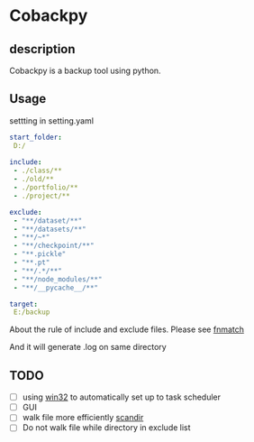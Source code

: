 # Cobackpy

## description
Cobackpy is a backup tool using python.

## Usage
settting in setting.yaml

```yaml
start_folder:
 D:/
 
include:
 - ./class/**
 - ./old/**
 - ./portfolio/**
 - ./project/**

exclude:
 - "**/dataset/**"
 - "**/datasets/**"
 - "**/~*"
 - "**/checkpoint/**"
 - "**.pickle"
 - "**.pt"
 - "**/.*/**"
 - "**/node_modules/**"
 - "**/__pycache__/**"

target:
 E:/backup
```
About the rule of include and exclude files. Please see [fnmatch](https://docs.python.org/zh-tw/3/library/fnmatch.html)

And it will generate .log on same directory

## TODO

- [ ] using [win32](https://pypi.org/project/pywin32/) to automatically set up to task scheduler
- [ ] GUI
- [ ] walk file more efficiently [scandir](https://github.com/benhoyt/scandir)
- [ ] Do not walk file while directory in exclude list

